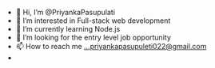 - 👋 Hi, I’m @PriyankaPasupulati
- 👀 I’m interested in Full-stack web development
- 🌱 I’m currently learning Node.js
- 💞️ I’m looking for the entry level job opportunity
- 📫 How to reach me ...priyankapasupuleti022@gmail.com
- 

